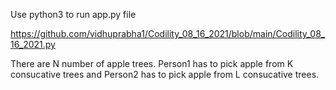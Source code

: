 Use python3 to run app.py file

https://github.com/vidhuprabha1/Codility_08_16_2021/blob/main/Codility_08_16_2021.py

There are N number of apple trees. Person1 has to pick apple from K consucative trees and Person2 has to pick apple from L consucative trees. 

